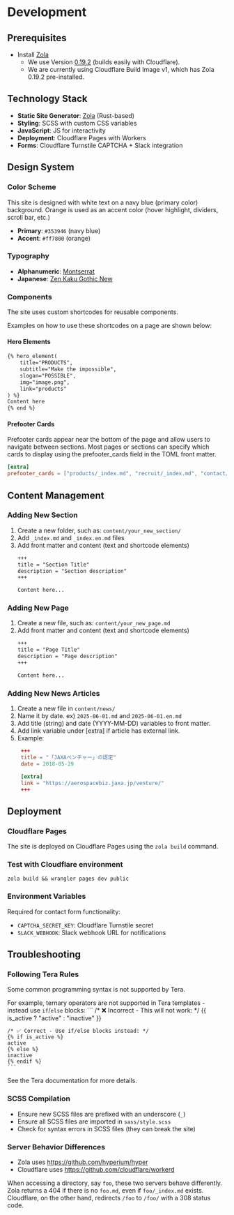 # Development

## Prerequisites
- Install [Zola](https://www.getzola.org/documentation/getting-started/installation/)
  - We use Version [0.19.2](https://github.com/getzola/zola/releases/tag/v0.19.2) (builds easily with Cloudflare).
  - We are currently using Cloudflare Build Image v1, which has Zola 0.19.2 pre-installed.

## Technology Stack
- **Static Site Generator**: [Zola](https://www.getzola.org/) (Rust-based)
- **Styling**: SCSS with custom CSS variables
- **JavaScript**: JS for interactivity
- **Deployment**: Cloudflare Pages with Workers
- **Forms**: Cloudflare Turnstile CAPTCHA + Slack integration

## Design System
### Color Scheme
This site is designed with white text on a navy blue (primary color) background.
Orange is used as an accent color (hover highlight, dividers, scroll bar, etc.)
- **Primary**: `#353946` (navy blue)
- **Accent**: `#ff7800` (orange)

### Typography
- **Alphanumeric**: [Montserrat](https://fonts.google.com/specimen/Montserrat)
- **Japanese**: [Zen Kaku Gothic New](https://fonts.google.com/specimen/Zen+Kaku+Gothic+New)

### Components
The site uses custom shortcodes for reusable components.

Examples on how to use these shortcodes on a page are shown below:

#### Hero Elements
```html
{% hero_element(
	title="PRODUCTS",
	subtitle="Make the impossible",
	slogan="POSSIBLE",
	img="image.png",
	link="products"
) %}
Content here
{% end %}
```

#### Prefooter Cards

Prefooter cards appear near the bottom of the page and allow users to
navigate between sections. Most pages or sections can specify which
cards to display using the prefooter_cards field in the TOML front
matter.

```toml
[extra]
prefooter_cards = ["products/_index.md", "recruit/_index.md", "contact/_index.md"]
```

## Content Management
### Adding New Section
1. Create a new folder, such as: `content/your_new_section/`
2. Add `_index.md` and `_index.en.md` files
2. Add front matter and content (text and shortcode elements)
   ```markdown
   +++
   title = "Section Title"
   description = "Section description"
   +++

   Content here...

   ```

### Adding New Page
1. Create a new file, such as: `content/your_new_page.md`
2. Add front matter and content (text and shortcode elements)
   ```markdown
   +++
   title = "Page Title"
   description = "Page description"
   +++

   Content here...

   ```

### Adding New News Articles
1. Create a new file in `content/news/`
2. Name it by date. ex) `2025-06-01.md` and `2025-06-01.en.md`
3. Add title (string) and date (YYYY-MM-DD) variables to front matter.
4. Add link variable under [extra] if article has external link.
5. Example:
   ```toml
	+++
	title = "「JAXAベンチャー」の認定"
	date = 2018-05-29

	[extra]
	link = "https://aerospacebiz.jaxa.jp/venture/"
	+++
   ```

## Deployment
### Cloudflare Pages
The site is deployed on Cloudflare Pages using the `zola build` command.

### Test with Cloudflare environment

```
zola build && wrangler pages dev public
```

### Environment Variables
Required for contact form functionality:
- `CAPTCHA_SECRET_KEY`: Cloudflare Turnstile secret
- `SLACK_WEBHOOK`: Slack webhook URL for notifications

## Troubleshooting
### Following Tera Rules
Some common programming syntax is not supported by Tera.

For example, ternary operators are not supported in Tera templates - instead use `if`/`else` blocks:
	```
	/* ❌ Incorrect - This will not work: */
	{{ is_active ? "active" : "inactive" }}

	/* ✅ Correct - Use if/else blocks instead: */
	{% if is_active %}
	active
	{% else %}
	inactive
	{% endif %}
	```

See the Tera documentation for more details.

### SCSS Compilation
- Ensure new SCSS files are prefixed with an underscore (`_`)
- Ensure all SCSS files are imported in `sass/style.scss`
- Check for syntax errors in SCSS files (they can break the site)

### Server Behavior Differences

- Zola uses https://github.com/hyperium/hyper
- Cloudflare uses https://github.com/cloudflare/workerd

When accessing a directory, say `foo`, these two servers behave
differently. Zola returns a 404 if there is no `foo.md`, even if
`foo/_index.md` exists. Cloudflare, on the other hand, redirects
`/foo` to `/foo/` with a 308 status code.
